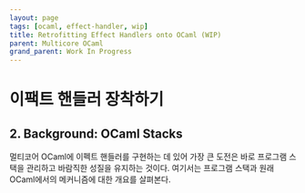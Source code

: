 ```yaml
---
layout: page
tags: [ocaml, effect-handler, wip]
title: Retrofitting Effect Handlers onto OCaml (WIP)
parent: Multicore OCaml
grand_parent: Work In Progress
---
```


# 이팩트 핸들러 장착하기

## 2. Background: OCaml Stacks
 멀티코어 OCaml에 이펙트 핸들러를 구현하는 데 있어 가장 큰 도전은 바로
 프로그램 스택을 관리하고 바람직한 성질을 유지하는 것이다. 여기서는
 프로그램 스택과 원래 OCaml에서의 메커니즘에 대한 개요를 살펴본다.
